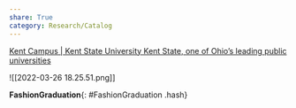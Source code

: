 ```yaml
---
share: True
category: Research/Catalog
---
```

[Kent Campus | Kent State University Kent State, one of Ohio’s leading public universities](https://www.kent.edu/)

![[2022-03-26 18.25.51.png]]

**FashionGraduation**{: #FashionGraduation .hash}  
